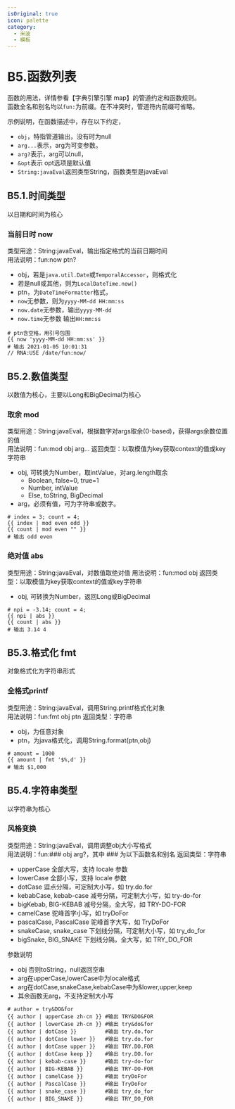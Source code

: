```yaml
---
isOriginal: true
icon: palette
category:
  - 米波
  - 模板
---
```


# B5.函数列表

函数的用法，详情参看【字典引擎引擎 map】的管道约定和函数规则。  
函数全名和别名均以`fun:`为前缀。在不冲突时，管道符内前缀可省略。

示例说明，在函数描述中，存在以下约定，

* `obj`，特指管道输出，没有时为null
* `arg...`表示，arg为可变参数。
* `arg?`表示，arg可以null，
* `&opt`表示 opt选项是默认值
* `String:javaEval`返回类型String，函数类型是javaEval

## B5.1.时间类型

以日期和时间为核心

### 当前日时 now

类型用途：String:javaEval，输出指定格式的当前日期时间  
用法说明：fun:now ptn?

* obj，若是`java.util.Date`或`TemporalAccessor`，则格式化
* 若是null或其他，则为`LocalDateTime.now()`
* ptn，为`DateTimeFormatter`格式，
* `now`无参数，则为`yyyy-MM-dd HH:mm:ss`
* `now.date`无参数，输出`yyyy-MM-dd`
* `now.time`无参数 输出`HH:mm:ss`

```text
# ptn含空格，用引号包围
{{ now 'yyyy-MM-dd HH:mm:ss' }}
# 输出 2021-01-05 10:01:31
// RNA:USE /date/fun:now/
```

## B5.2.数值类型

以数值为核心，主要以Long和BigDecimal为核心

### 取余 mod

类型用途：String:javaEval，根据数字对args取余(0-based)，获得args余数位置的值  
用法说明：fun:mod obj arg...
返回类型：以取模值为key获取context的值或key字符串

* obj, 可转换为Number，取intValue，对arg.length取余
  - Boolean, false=0, true=1
  - Number, intValue
  - Else, toString, BigDecimal
* arg，必须有值，可为字符串或数字。

```text
# index = 3; count = 4;
{{ index | mod even odd }}
{{ count | mod even "" }}
# 输出 odd even
```

### 绝对值 abs

类型用途：String:javaEval，对数值取绝对值
用法说明：fun:mod obj
返回类型：以取模值为key获取context的值或key字符串

* obj, 可转换为Number，返回Long或BigDecimal

```text
# npi = -3.14; count = 4;
{{ npi | abs }}
{{ count | abs }}
# 输出 3.14 4
```

## B5.3.格式化 fmt

对象格式化为字符串形式

### 全格式printf

类型用途：String:javaEval，调用String.printf格式化对象  
用法说明：fun:fmt obj ptn
返回类型：字符串

* obj，为任意对象
* ptn，为java格式化，调用String.format(ptn,obj)

```text
# amount = 1000
{{ amount | fmt '$%,d' }}
# 输出 $1,000
```

## B5.4.字符串类型

以字符串为核心

### 风格变换

类型用途：String:javaEval，调用调整obj大小写格式  
用法说明：fun:### obj arg?，其中 ### 为以下函数名和别名
返回类型：字符串

* upperCase 全部大写，支持 locale 参数
* lowerCase 全部小写，支持 locale 参数
* dotCase 逗点分隔，可定制大小写，如 try.do.for
* kebabCase, kebab-case 减号分隔，可定制大小写，如 try-do-for
* bigKebab, BIG-KEBAB 减号分隔，全大写，如 TRY-DO-FOR
* camelCase 驼峰首字小写，如 tryDoFor
* pascalCase, PascalCase 驼峰首字大写，如 TryDoFor
* snakeCase, snake_case 下划线分隔，可定制大小写，如 try_do_for
* bigSnake, BIG_SNAKE 下划线分隔，全大写，如 TRY_DO_FOR

参数说明

* obj 否则toString，null返回空串
* arg在upperCase,lowerCase中为locale格式
* arg在dotCase,snakeCase,kebabCase中为&lower,upper,keep
* 其余函数无arg，不支持定制大小写
  
 ```text
 # author = try&DO&for
 {{ author | upperCase zh-cn }} #输出 TRY&DO&FOR
 {{ author | lowerCase zh-cn }} #输出 try&do&for
 {{ author | dotCase }}         #输出 try.do.for
 {{ author | dotCase lower }}   #输出 try.do.for
 {{ author | dotCase upper }}   #输出 TRY.DO.FOR
 {{ author | dotCase keep }}    #输出 try.DO.for
 {{ author | kebab-case }}      #输出 try-do-for
 {{ author | BIG-KEBAB }}       #输出 TRY-DO-FOR
 {{ author | camelCase }}       #输出 tryDoFor
 {{ author | PascalCase }}      #输出 TryDoFor
 {{ author | snake_case }}      #输出 try_do_for
 {{ author | BIG_SNAKE }}       #输出 TRY_DO_FOR
 ```
